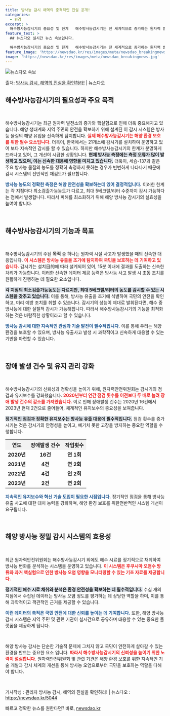 ```yaml
---
title: 방사능 감시 해역의 충격적인 진실 공개!
categories:
  - 환경
excerpt: >
  해수방사능감시기의 중요성 및 한계   해수방사능감시기는 전 세계적으로 증가하는 원자력 발전소 및 핵실험의 영…
feature_text: >
  ## 뉴스다오 실시간 뉴스 속보입니다.

  해수방사능감시기의 중요성 및 한계   해수방사능감시기는 전 세계적으로 증가하는 원자력 발전소 및 핵실험의 영…
feature_image: 'https://newsdao.kr/res/images/meta/newsdao_breakingnews.jpg'
image: 'https://newsdao.kr/res/images/meta/newsdao_breakingnews.jpg'
---
```


![뉴스다오 속보](https://newsdao.kr/res/images/meta/newsdao_breakingnews.jpg)

<p>출처: <a href="https://newsdao.kr/5044" rel="dofollow">방사능 감시, 해역의 진실을 확인하라!</a> | 뉴스다오</p>

<h2 data-ke-size="size26">해수방사능감시기의 필요성과 주요 목적</h2>

<p data-ke-size="size16">&nbsp;</p>

해수방사능감시기는 최근 원자력 발전소의 증가와 핵실험으로 인해 더욱 중요해지고 있습니다. 해양 생태계와 지역 주민의 안전을 확보하기 위해 설계된 이 감시 시스템은 방사능 물질의 해양 유입을 신속하게 탐지합니다. <b><span style="color: #ee2323;">실제 해수방사능감시기는 해양 환경 보호를 위한 필수 요소입니다.</span></b> 더욱이, 한국에서는 21개소에 감시기를 설치하여 운영하고 있어 보다 지속적인 감시를 할 수 있습니다. 하지만 해수방사능감시기의 한계가 분명하게 드러나고 있어, 그 개선이 시급한 상황입니다. <b><span style="background-color: #21538527;">현재 방사능 측정에는 측정 오류가 많이 발생하고 있으며, 이는 신속한 대응에 영향을 미치고 있습니다.</span></b> 더욱이, 세슘-137과 같은 주요 방사능 물질의 농도를 정확히 측정하지 못하는 경우가 빈번하게 나타나기 때문에 감시 시스템의 전반적인 재검토가 필요합니다.

<b><span style="color: #1a5490;">방사능 농도의 정확한 측정은 해양 안전성을 확보하는데 있어 결정적입니다.</span></b> 이러한 한계는 각 지점마다 최소검출가능농도가 다르고, 최대 5베크럴/리터 수준까지 감시 가능하다는 점에서 발생합니다. 따라서 피해를 최소화하기 위해 해양 방사능 감시기의 실효성을 높여야 합니다. 

<p data-ke-size="size16">&nbsp;</p>

<h2 data-ke-size="size26">해수방사능감시기의 기능과 목표</h2>

<p data-ke-size="size16">&nbsp;</p>

해수방사능감시기의 주된 **목적** 중 하나는 원자력 시설 사고가 발생했을 때의 신속한 대응입니다. <b><span style="color: #ee2323;">이 시스템은 방사능 유출을 조기에 탐지하여 국민을 보호하는 데 기여하고 있습니다.</span></b> 감시기는 설치目的에 따라 설계되어 있어, 15분 이내에 결과를 도출하는 신속한 처리가 가능합니다. 이러한 신속한 데이터 제공 능력은 방사능 사고 발생 시 초동 조치를 원활하게 진행하는 데 필요한 요소입니다. 

<b><span style="background-color: #21538527;">각 지점의 최소검출가능농도는 다르지만, 최대 5베크럴/리터의 농도를 감시할 수 있는 시스템을 갖추고 있습니다.</span></b> 이를 통해, 방사능 유출을 조기에 식별하여 국민의 안전을 확인하고, 미리 예방 조치를 취할 수 있습니다. 감시기의 성능이 제대로 발휘된다면, 해수 중 방사능에 대한 실질적 감시가 가능해집니다. 따라서 해수방사능감시기의 기능을 최적화하는 것은 바람직한 상황이라고 할 수 있습니다.

<b><span style="color: #1a5490;">방사능 감시에 대한 지속적인 관심과 기술 발전이 필수적입니다.</span></b> 이를 통해 우리는 해양 환경을 보호할 수 있으며, 방사능 유출사고 발생 시 과학적이고 신속하게 대응할 수 있는 기반을 마련할 수 있습니다.

<p data-ke-size="size16">&nbsp;</p>

<h2 data-ke-size="size26">장애 발생 건수 및 유지 관리 강화</h2>

<p data-ke-size="size16">&nbsp;</p>

해수방사능감시기의 신뢰성과 정확성을 높이기 위해, 원자력안전위원회는 감시기의 점검과 유지보수를 강화했습니다. <b><span style="color: #ee2323;">2020년부터 연간 점검 횟수를 이전보다 두 배로 늘려 장애 발생 건수의 감소를 가져왔습니다.</span></b> 이로 인해 장애발생 건수는 2020년 16건에서 2023년 현재 2건으로 줄어들어, 체계적인 유지보수의 중요성을 보여줍니다. 

<b><span style="background-color: #21538527;">정기적인 점검과 정확한 유지보수는 방사능 유출 대응에 필수적입니다.</span></b> 점검 횟수를 증가시키는 것은 감시기의 안정성을 높이고, 예기치 못한 고장을 방지하는 중요한 역할을 수행합니다. 

<table style="width:100%;border-collapse: collapse;">
    <tr style="background-color: #f2f2f2;">
        <th style="text-align: center;">연도</th>
        <th style="text-align: center;">장애발생 건수</th>
        <th style="text-align: center;">작업횟수</th>
    </tr>
    <tr>
        <td style="text-align: center; height: 17px;"><b>2020년</b></td>
        <td style="text-align: center; height: 17px;"><b>16건</b></td>
        <td style="text-align: center; height: 17px;"><b>연 1회</b></td>
    </tr>
    <tr>
        <td style="text-align: center; height: 17px;"><b>2021년</b></td>
        <td style="text-align: center; height: 17px;"><b>4건</b></td>
        <td style="text-align: center; height: 17px;"><b>연 2회</b></td>
    </tr>
    <tr>
        <td style="text-align: center; height: 17px;"><b>2022년</b></td>
        <td style="text-align: center; height: 17px;"><b>4건</b></td>
        <td style="text-align: center; height: 17px;"><b>연 2회</b></td>
    </tr>
    <tr>
        <td style="text-align: center; height: 17px;"><b>2023년</b></td>
        <td style="text-align: center; height: 17px;"><b>2건</b></td>
        <td style="text-align: center; height: 17px;"><b>연 2회</b></td>
    </tr>
</table>

<b><span style="color: #1a5490;">지속적인 유지보수와 혁신 기술 도입이 필요한 시점입니다.</span></b> 정기적인 점검을 통해 방사능 유출 사고에 대한 대처 능력을 강화하며, 해양 환경 보호를 위한전반적인 시스템 개선이 요구됩니다.

<p data-ke-size="size16">&nbsp;</p>

<h2 data-ke-size="size26">해양 방사능 정밀 감시 시스템의 효용성</h2>

<p data-ke-size="size16">&nbsp;</p>

최근 원자력안전위원회는 해수방사능감시기 외에도 해수 시료를 정기적으로 채취하여 방사능 변화를 분석하는 시스템을 운영하고 있습니다. <b><span style="color: #ee2323;">이 시스템은 후쿠시마 오염수 방류와 과거 핵실험으로 인한 방사능 오염 영향을 모니터링할 수 있는 기초 자료를 제공합니다.</span></b> 

<b><span style="background-color: #21538527;">정기적인 해수 시료 채취와 분석은 환경 안전성을 확보하는 데 필수적입니다.</span></b> 수십 개의 지점에서 수집된 데이터는 방사능 오염 정도를 평가하는 데 상당한 역할을 하며, 이를 통해 과학적이고 객관적인 근거를 제공할 수 있습니다. 

<b><span style="color: #1a5490;">이런 데이터의 축적은 국민 안전에 대한 신뢰를 높이는 데 기여합니다.</span></b> 또한, 해양 방사능 감시 시스템은 지역 주민 및 관련 기관이 실시간으로 공유하며 대응할 수 있는 중요한 플랫폼을 제공하게 됩니다.

<p data-ke-size="size16">&nbsp;</p>

해양 방사능 감시는 단순한 기술적 문제에 그치지 않고 국민이 안전하게 살아갈 수 있는 환경을 만드는 중요한 요소 입니다. <b><span style="color: #ee2323;">따라서 해수방사능감시기의 신뢰성을 높이기 위한 노력이 절실합니다.</span></b> 원자력안전위원회 및 관련 기관은 해양 환경 보호를 위한 지속적인 기술 개발과 감시 체계의 개선을 통해 방사능 오염으로부터 국민을 보호하는 역할을 다해야 합니다.

<p data-ke-size="size16">&nbsp;</p>

기사작성 : 관리자 방사능 감시, 해역의 진실을 확인하라! | 뉴스다오  : https://newsdao.kr/5044 

빠르고 정확한 뉴스를 원한다면? 바로, <a href="https://newsdao.kr" rel="dofollow">newsdao.kr</a>


